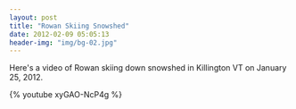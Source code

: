 ```yaml
---
layout: post
title: "Rowan Skiing Snowshed"
date: 2012-02-09 05:05:13
header-img: "img/bg-02.jpg"
---
```

Here's a video of Rowan skiing down snowshed in Killington VT on January 25, 2012.

{% youtube xyGAO-NcP4g %}
